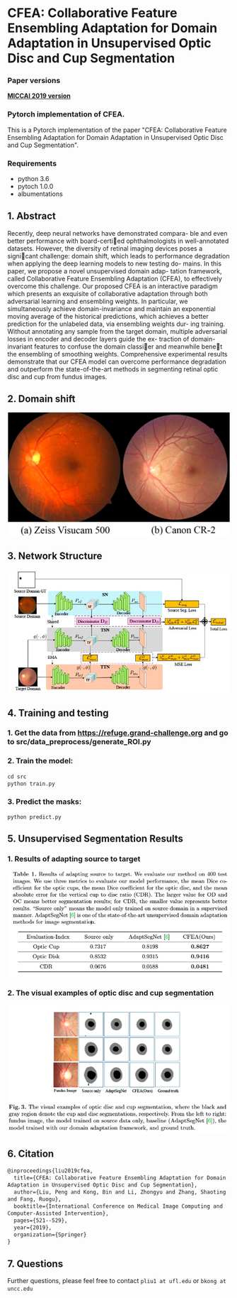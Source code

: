 # CFEA: Collaborative Feature Ensembling Adaptation for Domain Adaptation in Unsupervised Optic Disc and Cup Segmentation

### Paper versions

[**MICCAI 2019 version**](https://arxiv.org/pdf/1908.06912.pdf)

### Pytorch implementation of CFEA.

This is a Pytorch implementation of the paper "CFEA: Collaborative Feature Ensembling Adaptation for Domain Adaptation in Unsupervised Optic Disc and Cup Segmentation". 

### Requirements

* python 3.6
* pytoch 1.0.0
* albumentations

## 1. Abstract

Recently, deep neural networks have demonstrated compara-
ble and even better performance with board-certied ophthalmologists in
well-annotated datasets. However, the diversity of retinal imaging devices
poses a signicant challenge: domain shift, which leads to performance
degradation when applying the deep learning models to new testing do-
mains. In this paper, we propose a novel unsupervised domain adap-
tation framework, called Collaborative Feature Ensembling Adaptation
(CFEA), to effectively overcome this challenge. Our proposed CFEA
is an interactive paradigm which presents an exquisite of collaborative
adaptation through both adversarial learning and ensembling weights. In
particular, we simultaneously achieve domain-invariance and maintain an
exponential moving average of the historical predictions, which achieves
a better prediction for the unlabeled data, via ensembling weights dur-
ing training. Without annotating any sample from the target domain,
multiple adversarial losses in encoder and decoder layers guide the ex-
traction of domain-invariant features to confuse the domain classier and
meanwhile benet the ensembling of smoothing weights. Comprehensive
experimental results demonstrate that our CFEA model can overcome
performance degradation and outperform the state-of-the-art methods
in segmenting retinal optic disc and cup from fundus images.

## 2. Domain shift 

![Image of Domain shift](figures/domains.jpg)

## 3. Network Structure
![Image of Network](figures/framework.jpg)

 
## 4. Training and testing
### 1.  Get the data from https://refuge.grand-challenge.org and go to src/data_preprocess/generate_ROI.py 

### 2. Train the model:
 
   ```shell
   cd src
   python train.py
   ```
### 3. Predict the masks:

   ```shell
   python predict.py
   ```
## 5. Unsupervised Segmentation Results

### 1. Results of adapting source to target
![Image of result-table](figures/result-tabel.jpg)
 
 
### 2. The visual examples of optic disc and cup segmentation
![Image of result-fig](figures/result-fig.jpg)

## 6. Citation
```
@inproceedings{liu2019cfea,
  title={CFEA: Collaborative Feature Ensembling Adaptation for Domain Adaptation in Unsupervised Optic Disc and Cup Segmentation},
  author={Liu, Peng and Kong, Bin and Li, Zhongyu and Zhang, Shaoting and Fang, Ruogu},
  booktitle={International Conference on Medical Image Computing and Computer-Assisted Intervention},
  pages={521--529},
  year={2019},
  organization={Springer}
}
```
## 7. Questions

Further questions, please feel free to contact `pliu1 at ufl.edu` or `bkong at uncc.edu`
